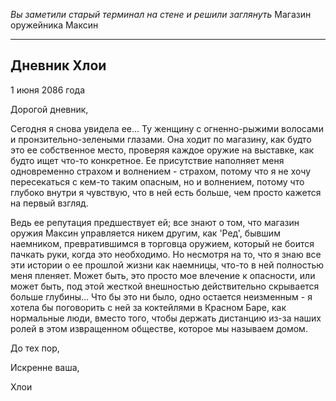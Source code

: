 _Вы заметили старый терминал на стене и решили заглянуть_
Магазин оружейника Максин

---

## Дневник Хлои

1 июня 2086 года

Дорогой дневник,

Сегодня я снова увидела ее... Ту женщину с огненно-рыжими волосами и пронзительно-зелеными глазами. Она ходит по магазину, как будто это ее собственное место, проверяя каждое оружие на выставке, как будто ищет что-то конкретное. Ее присутствие наполняет меня одновременно страхом и волнением - страхом, потому что я не хочу пересекаться с кем-то таким опасным, но и волнением, потому что глубоко внутри я чувствую, что в ней есть больше, чем просто кажется на первый взгляд.

Ведь ее репутация предшествует ей; все знают о том, что магазин оружия Максин управляется никем другим, как 'Ред', бывшим наемником, превратившимся в торговца оружием, который не боится пачкать руки, когда это необходимо. Но несмотря на то, что я знаю все эти истории о ее прошлой жизни как наемницы, что-то в ней полностью меня пленяет. Может быть, это просто мое влечение к опасности, или может быть, под этой жесткой внешностью действительно скрывается больше глубины... Что бы это ни было, одно остается неизменным - я хотела бы поговорить с ней за коктейлями в Красном Баре, как нормальные люди, вместо того, чтобы держать дистанцию из-за наших ролей в этом извращенном обществе, которое мы называем домом.

До тех пор,

Искренне ваша,

Хлои
